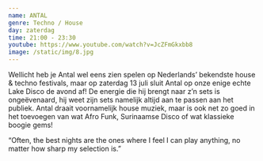 ```yaml
---
name: ANTAL
genre: Techno / House
day: zaterdag
time: 21:00 - 23:30
youtube: https://www.youtube.com/watch?v=JcZFmGkxbb8
image: /static/img/8.jpg
---
```

Wellicht heb je Antal wel eens zien spelen op Nederlands’ bekendste house & techno festivals, maar op zaterdag 13 juli sluit Antal op onze enige echte Lake Disco de avond af! De energie die hij brengt naar z’n sets is ongeëvenaard, hij weet zijn sets namelijk altijd aan te passen aan het publiek. Antal draait voornamelijk house muziek, maar is ook net zo goed in het toevoegen van wat Afro Funk, Surinaamse Disco of wat klassieke boogie gems!




“Often, the best nights are the ones where I feel I can play anything, no matter how sharp my selection is.”
